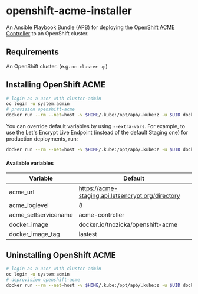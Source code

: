 # openshift-acme-installer

An Ansible Playbook Bundle (APB) for deploying the [OpenShift ACME Controller](https://github.com/tnozicka/openshift-acme) to an OpenShift cluster.

## Requirements

An OpenShift cluster. (e.g. `oc cluster up`)

## Installing OpenShift ACME

```bash
# login as a user with cluster-admin
oc login -u system:admin
# provision openshift-acme
docker run --rm --net=host -v $HOME/.kube:/opt/apb/.kube:z -u $UID docker.io/lorbus/openshift-acme-installer provision -v
```

You can override default variables by using `--extra-vars`.
For example, to use the Let's Encrypt Live Endpoint (instead of the default Staging one) for production deployments, run:
```bash
docker run --rm --net=host -v $HOME/.kube:/opt/apb/.kube:z -u $UID docker.io/lorbus/openshift-acme-installer provision --extra-vars "acme_url=https://acme-v01.api.letsencrypt.org/directory"
```

#### Available variables
| Variable   | Default |
|---|---|
|acme_url| https://acme-staging.api.letsencrypt.org/directory |
|acme_loglevel | 8 |
|acme_selfservicename| acme-controller|
|docker_image | docker.io/tnozicka/openshift-acme|
|docker_image_tag | lastest|

## Uninstalling OpenShift ACME
```bash
# login as a user with cluster-admin
oc login -u system:admin
# deprovision openshift-acme
docker run --rm --net=host -v $HOME/.kube:/opt/apb/.kube:z -u $UID docker.io/lorbus/openshift-acme-installer deprovision
```
